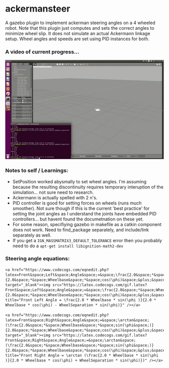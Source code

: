 # ackermansteer

A gazebo plugin to implement ackerman steering angles on a 4 wheeled robot. Note that this plugin just computes
and sets the correct angles to minimize wheel slip. It does not simulate an actual Ackermann linkage setup. 
Wheel angles and speeds are set using PID instances for both. 

### A video of current progress...
![Current Progress](InitialResults.gif)

### Notes to self / Learnings:
* SetPosition worked abysmally to set wheel angles. I'm assuming because the resulting discontinuity requires temporary interuption of the simulation... not sure need to research.
* Ackermann is actually spelled with 2 n's.
* PID controller is good for setting forces on wheels (runs much smoother). Not sure though if this is the current 'best practice' for setting the joint angles as I understand the joints have embedded PID controllers... but havent found the documetnation on these yet.
* For some reason, specifiying gazebo in makefile as a catkin component does not work. Need to find_package separately, and include/link separately as well. 
* If you get a `IGN_MASSMATRIX3_DEFAULT_TOLERANCE` error then you probably need to do a `apt-get install libignition-math2-dev`

### Steering angle equations:


    <a href="https://www.codecogs.com/eqnedit.php?latex=Front&space;Left&space;Angle&space;=&space;\frac{2.0&space;*&space;Wheelbase&space;*&space;sin(\phi&space;)}{2.0&space;*&space;Wheelbase&space;*&space;cos(\phi)&space;&plus;&space;WheelSeparation&space;*&space;sin(\phi)}" target="_blank"><img src="https://latex.codecogs.com/gif.latex?Front&space;Left&space;Angle&space;=&space;\frac{2.0&space;*&space;Wheelbase&space;*&space;sin(\phi&space;)}{2.0&space;*&space;Wheelbase&space;*&space;cos(\phi)&space;&plus;&space;WheelSeparation&space;*&space;sin(\phi)}" title="Front Left Angle = \frac{2.0 * Wheelbase * sin(\phi )}{2.0 * Wheelbase * cos(\phi) - WheelSeparation * sin(\phi)}" /></a>
    
    <a href="https://www.codecogs.com/eqnedit.php?latex=Front&space;Right&space;Angle&space;=&space;\arctan&space;(\frac{2.0&space;*&space;Wheelbase&space;*&space;sin(\phi&space;)}{2.0&space;*&space;Wheelbase&space;*&space;cos(\phi)&space;&plus;&space;WheelSeparation&space;*&space;sin(\phi)})" target="_blank"><img src="https://latex.codecogs.com/gif.latex?Front&space;Right&space;Angle&space;=&space;\arctan&space;(\frac{2.0&space;*&space;Wheelbase&space;*&space;sin(\phi&space;)}{2.0&space;*&space;Wheelbase&space;*&space;cos(\phi)&space;&plus;&space;WheelSeparation&space;*&space;sin(\phi)})" title="Front Right Angle = \arctan (\frac{2.0 * Wheelbase * sin(\phi )}{2.0 * Wheelbase * cos(\phi) + WheelSeparation * sin(\phi)})" /></a>
